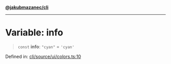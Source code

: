[**@jakubmazanec/cli**](../../../README.md)

---

# Variable: info

> `const` **info**: `"cyan"` = `'cyan'`

Defined in:
[cli/source/ui/colors.ts:10](https://github.com/jakubmazanec/tools/blob/dd3219e5c9e39fb2c6c2fa06c4f20acd2118ac84/packages/cli/source/ui/colors.ts#L10)
